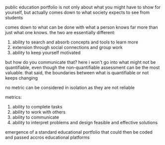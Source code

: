 <!-- 
learning
big data
situated cognition
 -->


public education portfolio is not only about what you might have to show for yourself, but actually comes down to what society expects to see from students

comes down to what can be done with what a person knows far more than just what one knows. the two are essentially different:

1. ability to search and absorb concepts and tools to learn more
2. extension through social connections and group work
3. ability to keep yourself motivated


but how do you communicate that? here i won't go into what might not be quantifiable, even though the non-quantifiable assessment can be the most valuable. that said, the boundaries between what is quantifiable or not keeps changing

no metric can be considered in isolation as they are not reliable

metrics:

1. ability to complete tasks
2. ability to work with others
3. ability to communicate
4. ability to interpret problems and design feasible and effective solutions

emergence of a standard educational portfolio that could then be coded and passed accros educational platforms